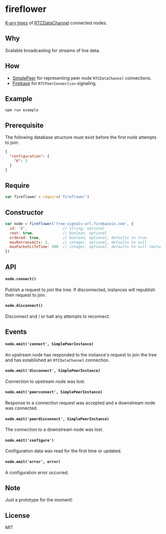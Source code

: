 # fireflower
[K-ary trees](http://en.wikipedia.org/wiki/K-ary_tree) of [RTCDataChannel](http://www.w3.org/TR/webrtc/#rtcdatachannel) connected nodes.

## Why
Scalable broadcasting for streams of live data.

## How
* [SimplePeer](https://github.com/feross/simple-peer) for representing peer node `RTCDataChannel` connections.
* [Firebase](https://www.firebase.com) for `RTCPeerConnection` signaling.

## Example
`npm run example`

## Prerequisite
The following database structure must exist before the first node attempts to join:
```json
{
  "configuration": {
    "K": 3
  }
}
```

## Require
```javascript
var fireflower = require('fireflower')
```

## Constructor
```javascript
var node = fireflower('tree-signals-url.firebaseio.com', {
  id: '0',                // string, optional
  root: true,             // boolean, optional
  ordered: true,          // boolean, optional, defaults to true
  maxRetransmits: 3,      // integer, optional, defaults to null
  maxPacketLifeTime: 500  // integer, optional, defaults to null (mutually exclusive with maxRetransmits)
})
```

## API
#### `node.connect()`
Publish a request to join the tree. If disconnected, instances will republish their request to join.

#### `node.disconnect()`
Disconnect and / or halt any attempts to reconnect.

## Events
#### `node.emit('connect', SimplePeerInstance)`
An upstream node has responded to the instance's request to join the tree and has established an `RTCDataChannel` connection.

#### `node.emit('disconnect', SimplePeerInstance)`
Connection to upstream node was lost.

#### `node.emit('peerconnect', SimplePeerInstance)`
Response to a connection request was accepted and a downstream node was connected.

#### `node.emit('peerdisconnect', SimplePeerInstance)`
The connection to a downstream node was lost.

#### `node.emit('configure')`
Configuration data was read for the first time or updated.

#### `node.emit('error', error)`
A configuration error occurred.

## Note
Just a prototype for the moment!

## License
MIT
